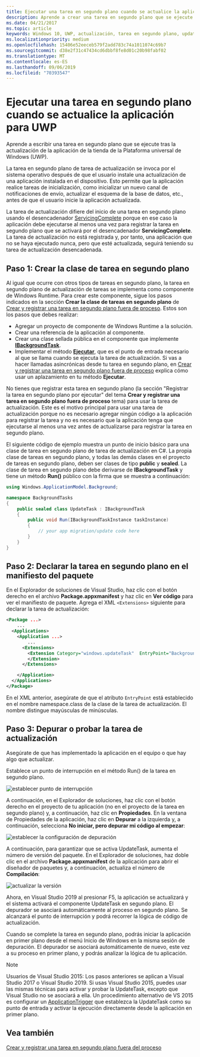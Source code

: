 ```yaml
---
title: Ejecutar una tarea en segundo plano cuando se actualice la aplicación para UWP
description: Aprende a crear una tarea en segundo plano que se ejecute cuando se actualice la aplicación de la tienda de la Plataforma universal de Windows (UWP).
ms.date: 04/21/2017
ms.topic: article
keywords: Windows 10, UWP, actualización, tarea en segundo plano, updatetask, tarea en segundo plano
ms.localizationpriority: medium
ms.openlocfilehash: 15406e52eeceb579f2add783c74a1011074c69b7
ms.sourcegitcommit: d38e2f31c47434cd6dbbf8fe8d01c20b98fabf02
ms.translationtype: MT
ms.contentlocale: es-ES
ms.lasthandoff: 09/06/2019
ms.locfileid: "70393547"
---
```

# <a name="run-a-background-task-when-your-uwp-app-is-updated"></a>Ejecutar una tarea en segundo plano cuando se actualice la aplicación para UWP

Aprende a escribir una tarea en segundo plano que se ejecute tras la actualización de la aplicación de la tienda de la Plataforma universal de Windows (UWP).

La tarea en segundo plano de tarea de actualización se invoca por el sistema operativo después de que el usuario instale una actualización de una aplicación instalada en el dispositivo. Esto permite que la aplicación realice tareas de inicialización, como inicializar un nuevo canal de notificaciones de envío, actualizar el esquema de la base de datos, etc., antes de que el usuario inicie la aplicación actualizada.

La tarea de actualización difiere del inicio de una tarea en segundo plano usando el desencadenador [ServicingComplete](https://docs.microsoft.com/uwp/api/Windows.ApplicationModel.Background.SystemTriggerType) porque en ese caso la aplicación debe ejecutarse al menos una vez para registrar la tarea en segundo plano que se activará por el desencadenador **ServicingComplete**.  La tarea de actualización no está registrada y, por tanto, una aplicación que no se haya ejecutado nunca, pero que esté actualizada, seguirá teniendo su tarea de actualización desencadenada.

## <a name="step-1-create-the-background-task-class"></a>Paso 1: Crear la clase de tarea en segundo plano

Al igual que ocurre con otros tipos de tareas en segundo plano, la tarea en segundo plano de actualización de tareas se implementa como componente de Windows Runtime. Para crear este componente, sigue los pasos indicados en la sección **Crear la clase de tareas en segundo plano** de [Crear y registrar una tarea en segundo plano fuera de proceso](https://docs.microsoft.com/windows/uwp/launch-resume/create-and-register-a-background-task). Estos son los pasos que debes realizar:

- Agregar un proyecto de componente de Windows Runtime a la solución.
- Crear una referencia de la aplicación al componente.
- Crear una clase sellada pública en el componente que implemente [**IBackgroundTask**](https://docs.microsoft.com/uwp/api/Windows.ApplicationModel.Background.IBackgroundTask).
- Implementar el método [**Ejecutar**](https://docs.microsoft.com/uwp/api/windows.applicationmodel.background.ibackgroundtask.run), que es el punto de entrada necesario al que se llama cuando se ejecuta la tarea de actualización. Si vas a hacer llamadas asincrónicas desde tu tarea en segundo plano, en [Crear y registrar una tarea en segundo plano fuera de proceso](https://docs.microsoft.com/windows/uwp/launch-resume/create-and-register-a-background-task) explica cómo usar un aplazamiento en tu método **Ejecutar**.

No tienes que registrar esta tarea en segundo plano (la sección "Registrar la tarea en segundo plano por ejecutar" del tema **Crear y registrar una tarea en segundo plano fuera de proceso** tema) para usar la tarea de actualización. Este es el motivo principal para usar una tarea de actualización porque no es necesario agregar ningún código a la aplicación para registrar la tarea y no es necesario que la aplicación tenga que ejecutarse al menos una vez antes de actualizarse para registrar la tarea en segundo plano.

El siguiente código de ejemplo muestra un punto de inicio básico para una clase de tarea en segundo plano de tarea de actualización en C#. La propia clase de tareas en segundo plano, y todas las demás clases en el proyecto de tareas en segundo plano, deben ser clases de tipo **public** y **sealed**. La clase de tarea en segundo plano debe derivarse de **IBackgroundTask** y tiene un método **Run()** público con la firma que se muestra a continuación:

```cs
using Windows.ApplicationModel.Background;

namespace BackgroundTasks
{
    public sealed class UpdateTask : IBackgroundTask
    {
        public void Run(IBackgroundTaskInstance taskInstance)
        {
            // your app migration/update code here
        }
    }
}
```

## <a name="step-2-declare-your-background-task-in-the-package-manifest"></a>Paso 2: Declarar la tarea en segundo plano en el manifiesto del paquete

En el Explorador de soluciones de Visual Studio, haz clic con el botón derecho en el archivo **Package.appxmanifest** y haz clic en **Ver código** para ver el manifiesto de paquete. Agrega el XML `<Extensions>` siguiente para declarar la tarea de actualización:

```XML
<Package ...>
    ...
  <Applications>  
    <Application ...>  
        ...
      <Extensions>  
        <Extension Category="windows.updateTask"  EntryPoint="BackgroundTasks.UpdateTask">  
        </Extension>  
      </Extensions>

    </Application>  
  </Applications>  
</Package>
```

En el XML anterior, asegúrate de que el atributo `EntryPoint` está establecido en el nombre namespace.class de la clase de la tarea de actualización. El nombre distingue mayúsculas de minúsculas.

## <a name="step-3-debugtest-your-update-task"></a>Paso 3: Depurar o probar la tarea de actualización

Asegúrate de que has implementado la aplicación en el equipo o que hay algo que actualizar.

Establece un punto de interrupción en el método Run() de la tarea en segundo plano.

![establecer punto de interrupción](images/run-func-breakpoint.png)

A continuación, en el Explorador de soluciones, haz clic con el botón derecho en el proyecto de tu aplicación (no en el proyecto de la tarea en segundo plano) y, a continuación, haz clic en **Propiedades**. En la ventana de Propiedades de la aplicación, haz clic en **Depurar** a la izquierda y, a continuación, selecciona **No iniciar, pero depurar mi código al empezar**:

![establecer la configuración de depuración](images/do-not-launch-but-debug.png)

A continuación, para garantizar que se activa UpdateTask, aumenta el número de versión del paquete. En el Explorador de soluciones, haz doble clic en el archivo **Package.appxmanifest** de la aplicación para abrir el diseñador de paquetes y, a continuación, actualiza el número de **Compilación**:

![actualizar la versión](images/bump-version.png)

Ahora, en Visual Studio 2019 al presionar F5, la aplicación se actualizará y el sistema activará el componente UpdateTask en segundo plano. El depurador se asociará automáticamente al proceso en segundo plano. Se alcanzará el punto de interrupción y podrá recorrer la lógica de código de actualización.

Cuando se complete la tarea en segundo plano, podrás iniciar la aplicación en primer plano desde el menú Inicio de Windows en la misma sesión de depuración. El depurador se asociará automáticamente de nuevo, este vez a su proceso en primer plano, y podrás analizar la lógica de tu aplicación.

> [!NOTE]
> Usuarios de Visual Studio 2015: Los pasos anteriores se aplican a Visual Studio 2017 o Visual Studio 2019. Si usas Visual Studio 2015, puedes usar las mismas técnicas para activar y probar la UpdateTask, excepto que Visual Studio no se asociará a ella. Un procedimiento alternativo de VS 2015 es configurar un [ApplicationTrigger](https://docs.microsoft.com/windows/uwp/launch-resume/trigger-background-task-from-app) que establezca la UpdateTask como su punto de entrada y activar la ejecución directamente desde la aplicación en primer plano.

## <a name="see-also"></a>Vea también

[Crear y registrar una tarea en segundo plano fuera del proceso](https://docs.microsoft.com/windows/uwp/launch-resume/create-and-register-a-background-task)
